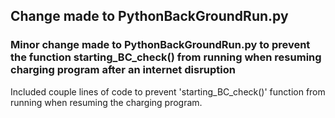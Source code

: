 ## Change made to PythonBackGroundRun.py

### Minor change made to PythonBackGroundRun.py to prevent the function starting_BC_check() from running when resuming charging program after an internet disruption

Included couple lines of code to prevent 'starting_BC_check()' function from running when resuming the charging program.
